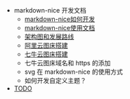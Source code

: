- markdown-nice 开发文档
  - [markdown-nice如何开发](markdown-nice如何开发.md)
  - [markdown-nice使用文档](markdown-nice使用文档.md)
  - [架构图和发展路线](架构图和发展路线.md)
  - [阿里云图床搭建](阿里云图床搭建.md)
  - [七牛云图床搭建](七牛云图床搭建.md)
  - 七牛云图床域名和 https 的添加
  - svg 在 markdown-nice 的使用方式
  - 如何开发自定义主题？
- [TODO](todo.md)
